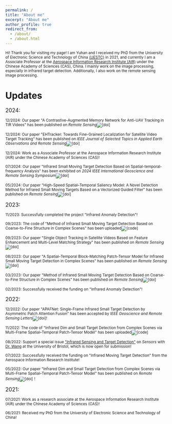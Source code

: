 ```yaml
---
permalink: /
title: "About me"
excerpt: "About me"
author_profile: true
redirect_from: 
  - /about/
  - /about.html
---
```

<small>Hi! Thank you for visiting my page! I am Yuhan and I received my PhD from the University of Electronic Science and Technology of China [(UESTC)](https://en.uestc.edu.cn/) in 2021, and currently I am a Associate Professor at the [Aerospace Information Research Institute (AIR)](http://english.aircas.cn/) under the Chinese Academy of Sciences (CAS), China. I mainly work on the image processing, especially in infrared target detection. Additionally, I also work on the remote sensing image processing. </small>

Updates
======
<big>2024:</big>

<small>12/2024: Our paper "A Contrastive-Augmented Memory Network for Anti-UAV Tracking in TIR Videos" has been published on *Remote Sensing*![[doi]](https://doi.org/10.3390/rs16244775)</small>

<small>12/2024: Our paper "EHTracker: Towards Fine-Grained Localization for Satellite Video Target Tracking" has been published on *IEEE Journal of Selected Topics in Applied Earth Observations and Remote Sensing*![[doi]](10.1109/JSTARS.2024.3520997)</small>

<small>12/2024: Work as a Associate Professor at the Aerospace Information Research Institute (AIR) under the Chinese Academy of Sciences (CAS)!</small>

<small>07/2024: Our paper "Infrared Small Moving Target Detection Based on Spatial-temporal-frequency Analysis" has been exhibited on *2024 IEEE International Geoscience and Remote Sensing Symposium*![[doi]](10.1109/IGARSS53475.2024.10640995)</small>

<small>05/2024: Our paper "High-Speed Spatial–Temporal Saliency Model: A Novel Detection Method for Infrared Small Moving Targets Based on a Vectorized Guided Filter" has been published on *Remote Sensing*![[doi]](https://doi.org/10.3390/rs16101685)</small>

<big>2023:</big>

<small>11/2023: Successfully completed the project "Infrared Anomaly Detection"!</small>

<small>09/2023: The code of "Method of Infrared Small Moving Target Detection Based on Coarse-to-Fine Structure in Complex Scenes" has been uploaded![[code]](https://github.com/Yoooohan/MCFS)</small>

<small>09/2023: Our paper "Single Object Tracking in Satellite Videos Based on Feature Enhancement and Multi-Level Matching Strategy" has been published on *Remote Sensing*![[doi]](https://doi.org/10.3390/rs15174316)</small>

<small>08/2023: Our paper "A Spatial–Temporal Block-Matching Patch-Tensor Model for Infrared Small Moving Target Detection in Complex Scenes" has been published on *Remote Sensing*![[doi]](https://doi.org/10.3390/rs15174316)</small>

<small>03/2023: Our paper "Method of Infrared Small Moving Target Detection Based on Coarse-to-Fine Structure in Complex Scenes" has been published on *Remote Sensing*![[doi]](https://doi.org/10.3390/rs15061508)</small>

<small>02/2023: Successfully received the funding on "Infrared Anomaly Detection"!</small>

<big>2022:</big>

<small>12/2022: Our paper "APAFNet: Single-Frame Infrared Small Target Detection by Asymmetric Patch Attention Fusion" has been accepted by *IEEE Geoscience and Remote Sensing Letters*![[doi]](10.1109/LGRS.2022.3230415)!</small>

<small>11/2022: The code of "Infrared Dim and Small Target Detection from Complex Scenes via Multi-Frame Spatial–Temporal Patch-Tensor Model" has been uploaded![[code]](https://github.com/Yoooohan/MFSTPT)</small>

<small>08/2022: Support a special issue ["Infrared Sensing and Target Detection"](https://www.mdpi.com/journal/sensors/special_issues/W80R9G28H3) on *Sensors* with [Dr. Wang](https://wang-xiaoyang.github.io/) at the University of Bristol, which is now open for submission!</small>

<small>07/2022: Successfully received the funding on "Infrared Moving Target Detection" from the Aerospace Information Research Institute!</small>

<small>05/2022: Our paper "Infrared Dim and Small Target Detection from Complex Scenes via Multi-Frame Spatial–Temporal Patch-Tensor Model" has been published on *Remote Sensing*![[doi]](https://www.mdpi.com/2072-4292/14/9/2234)！</small>

<big>2021:</big>

<small>07/2021: Work as a research associate at the Aerospace Information Research Institute (AIR) under the Chinese Academy of Sciences (CAS)!</small>

<small>06/2021: Received my PhD from the University of Electronic Science and Technology of China!</small>
